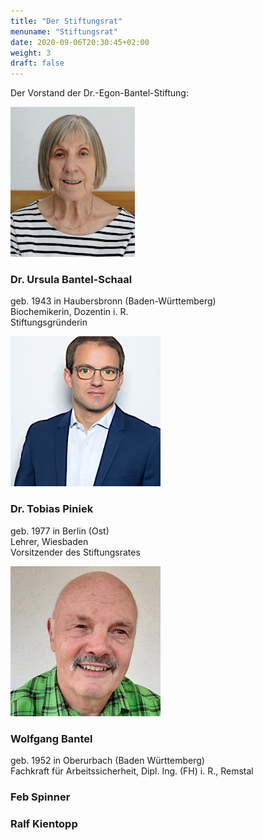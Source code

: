 ```yaml
---
title: "Der Stiftungsrat"
menuname: "Stiftungsrat"
date: 2020-09-06T20:30:45+02:00
weight: 3
draft: false
---
```


Der Vorstand der Dr.-Egon-Bantel-Stiftung:




<img src="Bantel-Schaal_6ca1309.jpg" alt="Dr. Ursula Bantel-Schaal" title="Dr. Ursula Bantel-Schaal" class="img-fluid">

### Dr. Ursula Bantel-Schaal
geb. 1943 in Haubersbronn (Baden-Württemberg)  
Biochemikerin, Dozentin i. R.  
Stiftungsgründerin




<img src="Piniek_T.jpg" alt="Dr. Tobias Piniek" title="Dr. Tobias Piniek" class="img-fluid">

### Dr. Tobias Piniek
geb. 1977 in Berlin (Ost)  
Lehrer, Wiesbaden  
Vorsitzender des Stiftungsrates




<img src="Bantel_9b622b2.jpg" alt="Wolfgang Bantel" title="Wolfgang Bantel" class="img-fluid">

### Wolfgang Bantel
geb. 1952 in Oberurbach (Baden Württemberg)  
Fachkraft für Arbeitssicherheit, Dipl. Ing. (FH) i. R., Remstal




<!-- <img src="Klapper.jpg" alt="Angelika Klapper" title="Angelika Klapper" class="img-fluid"> -->

### Feb Spinner




<!-- <img src="Piniek_A.jpg" alt="Angelika Piniek" title="Angelika Piniek" class="img-fluid"> -->

### Ralf Kientopp
